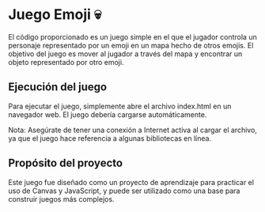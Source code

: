# Juego Emoji 💀

El código proporcionado es un juego simple en el que el jugador controla un personaje representado por un emoji en un mapa hecho de otros emojis. El objetivo del juego es mover al jugador a través del mapa y encontrar un objeto representado por otro emoji.

## Ejecución del juego

Para ejecutar el juego, simplemente abre el archivo index.html en un navegador web. El juego debería cargarse automáticamente.

Nota: Asegúrate de tener una conexión a Internet activa al cargar el archivo, ya que el juego hace referencia a algunas bibliotecas en línea.

## Propósito del proyecto

Este juego fue diseñado como un proyecto de aprendizaje para practicar el uso de Canvas y JavaScript, y puede ser utilizado como una base para construir juegos más complejos.

